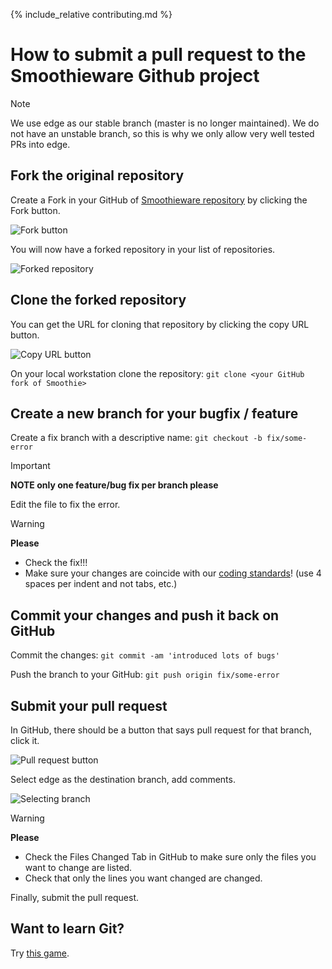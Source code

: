
{% include_relative contributing.md %}

# How to submit a pull request to the Smoothieware Github project

> [!NOTE]
> We use edge as our stable branch (master is no longer maintained). We do not have an unstable branch, so this is why we only allow very well tested PRs into edge.

## Fork the original repository

Create a Fork in your GitHub of [Smoothieware repository](https://github.com/Smoothieware/Smoothieware.git) by clicking the Fork button.

![Fork button](/images/github-1.png)

You will now have a forked repository in your list of repositories.

![Forked repository](/images/github-2.png)

## Clone the forked repository

You can get the URL for cloning that repository by clicking the copy URL button.

![Copy URL button](/images/github-3.png)

On your local workstation clone the repository: `git clone <your GitHub fork of Smoothie>`

## Create a new branch for your bugfix / feature

Create a fix branch with a descriptive name: `git checkout -b fix/some-error`

> [!IMPORTANT]
> **NOTE only one feature/bug fix per branch please**

Edit the file to fix the error.

> [!WARNING]
> **Please**
> - Check the fix!!!
> - Make sure your changes are coincide with our [coding standards](http://smoothieware.org/coding-standards)! (use 4 spaces per indent and not tabs, etc.)

## Commit your changes and push it back on GitHub

Commit the changes: `git commit -am 'introduced lots of bugs'`

Push the branch to your GitHub: `git push origin fix/some-error`

## Submit your pull request

In GitHub, there should be a button that says pull request for that branch, click it.

![Pull request button](/images/github-4.png)

Select edge as the destination branch, add comments.

![Selecting branch](/images/github-5.png)

> [!WARNING]
> **Please**
> - Check the Files Changed Tab in GitHub to make sure only the files you want to change are listed.
> - Check that only the lines you want changed are changed.

Finally, submit the pull request.

## Want to learn Git?

Try [this game](http://pcottle.github.io/learnGitBranching/).
